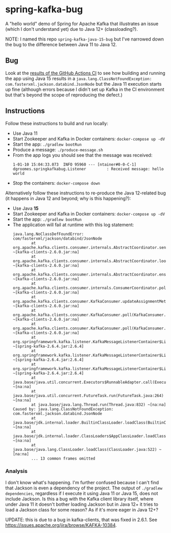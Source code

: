 # spring-kafka-bug

A "hello world" demo of Spring for Apache Kafka that illustrates an issue (which I don't understand yet) due to Java 12+ (classloading?).

NOTE: I named this repo `spring-kafka-java-15-bug` but I've narrowed down the bug to the difference between Java 11 to
Java 12.

## Bug

Look at the [results of the GitHub Actions CI](https://github.com/dgroomes/spring-kafka-java-15-bug/actions) to see how 
building and running the app using Java 15 results in a `java.lang.ClassNotFoundException: com.fasterxml.jackson.databind.JsonNode`
but the Java 11 execution starts up fine (although errors because I didn't set up Kafka in the CI environment but that's
beyond the scope of reproducing the defect.)

## Instructions

Follow these instructions to build and run locally:
* Use Java 11
* Start Zookeeper and Kafka in Docker containers:
  `docker-compose up -dV` 
* Start the app:
  `./gradlew bootRun`
* Produce a message:
  `./produce-message.sh`
* From the app logs you should see that the message was received:
  ```
  1-01-10 15:04:33.073  INFO 95960 --- [ntainer#0-0-C-1] dgroomes.springkafkabug.Listener         : Received message: hello world
  ```
* Stop the containers:
  `docker-compose down`

Alternatively follow these instructions to re-produce the Java 12-related bug (it happens in Java 12 and beyond; why is this happening?):

* Use Java **15**
* Start Zookeeper and Kafka in Docker containers:
  `docker-compose up -dV`
* Start the app:
  `./gradlew bootRun`
* The application will fail at runtime with this log statement:
  ```
  java.lang.NoClassDefFoundError: com/fasterxml/jackson/databind/JsonNode
          at org.apache.kafka.clients.consumer.internals.AbstractCoordinator.sendFindCoordinatorRequest(AbstractCoordinator.java:787) ~[kafka-clients-2.6.0.jar:na]
          at org.apache.kafka.clients.consumer.internals.AbstractCoordinator.lookupCoordinator(AbstractCoordinator.java:269) ~[kafka-clients-2.6.0.jar:na]
          at org.apache.kafka.clients.consumer.internals.AbstractCoordinator.ensureCoordinatorReady(AbstractCoordinator.java:236) ~[kafka-clients-2.6.0.jar:na]
          at org.apache.kafka.clients.consumer.internals.ConsumerCoordinator.poll(ConsumerCoordinator.java:485) ~[kafka-clients-2.6.0.jar:na]
          at org.apache.kafka.clients.consumer.KafkaConsumer.updateAssignmentMetadataIfNeeded(KafkaConsumer.java:1268) ~[kafka-clients-2.6.0.jar:na]
          at org.apache.kafka.clients.consumer.KafkaConsumer.poll(KafkaConsumer.java:1230) ~[kafka-clients-2.6.0.jar:na]
          at org.apache.kafka.clients.consumer.KafkaConsumer.poll(KafkaConsumer.java:1210) ~[kafka-clients-2.6.0.jar:na]
          at org.springframework.kafka.listener.KafkaMessageListenerContainer$ListenerConsumer.doPoll(KafkaMessageListenerContainer.java:1269) ~[spring-kafka-2.6.4.jar:2.6.4]
          at org.springframework.kafka.listener.KafkaMessageListenerContainer$ListenerConsumer.pollAndInvoke(KafkaMessageListenerContainer.java:1160) ~[spring-kafka-2.6.4.jar:2.6.4]
          at org.springframework.kafka.listener.KafkaMessageListenerContainer$ListenerConsumer.run(KafkaMessageListenerContainer.java:1073) ~[spring-kafka-2.6.4.jar:2.6.4]
          at java.base/java.util.concurrent.Executors$RunnableAdapter.call(Executors.java:515) ~[na:na]
          at java.base/java.util.concurrent.FutureTask.run(FutureTask.java:264) ~[na:na]
          at java.base/java.lang.Thread.run(Thread.java:832) ~[na:na]
  Caused by: java.lang.ClassNotFoundException: com.fasterxml.jackson.databind.JsonNode
          at java.base/jdk.internal.loader.BuiltinClassLoader.loadClass(BuiltinClassLoader.java:606) ~[na:na]
          at java.base/jdk.internal.loader.ClassLoaders$AppClassLoader.loadClass(ClassLoaders.java:168) ~[na:na]
          at java.base/java.lang.ClassLoader.loadClass(ClassLoader.java:522) ~[na:na]
          ... 13 common frames omitted
  ```


### Analysis

I don't know what's happening. I'm further confused because I can't find that Jackson is even a dependency of the project.
The output of `./gradlew dependencies`, regardless if I execute it using Java 11 or Java 15, does not include Jackson. Is
this a bug with the Kafka client library itself, where under Java 11 it doesn't bother loading Jackson but in Java 12+ it
tries to load a Jackson class for some reason? As if it's more eager in Java 12+?

UPDATE: this is due to a bug in kafka-clients, that was fixed in 2.6.1. See <https://issues.apache.org/jira/browse/KAFKA-10384>.
